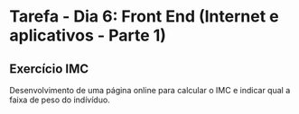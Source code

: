 # Tarefa - Dia 6: Front End (Internet e aplicativos - Parte 1)
## Exercício IMC
Desenvolvimento de uma página online para calcular o IMC e indicar qual a faixa de peso do indívíduo.
